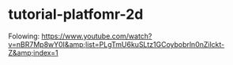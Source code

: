 # tutorial-platfomr-2d

Folowing: https://www.youtube.com/watch?v=nBR7Mp8wY0I&amp;list=PLgTmU6kuSLtz1GCoybobrln0nZilckt-Z&amp;index=1
